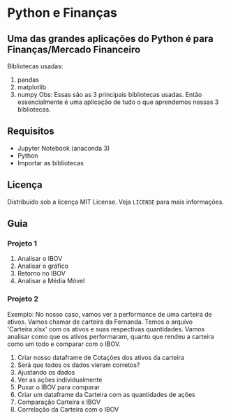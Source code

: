 # Python e Finanças
## Uma das grandes aplicações do Python é para Finanças/Mercado Financeiro
Bibliotecas usadas:
1) pandas
2) matplotlib
3) numpy
Obs: Essas são as 3 principais bibliotecas usadas. Então essencialmente é uma aplicação de tudo o que aprendemos nessas 3 bibliotecas.

## Requisitos 
- Jupyter Notebook (anaconda 3)
- Python
- Importar as bibliotecas 

## Licença
Distribuido sob a licença MIT License. Veja `LICENSE` para mais informações.

## Guia
### Projeto 1
1) Analisar o IBOV
2) Analisar o gráfico
3) Retorno no IBOV
4) Analisar a Média Móvel

### Projeto 2
Exemplo: No nosso caso, vamos ver a performance de uma carteira de ativos. Vamos chamar de carteira da Fernanda.
Temos o arquivo 'Carteira.xlsx' com os ativos e suas respectivas quantidades.
Vamos analisar como que os ativos performaram, quanto que rendeu a carteira como um todo e comparar com o IBOV.

1) Criar nosso dataframe de Cotações dos ativos da carteira
2) Será que todos os dados vieram corretos?
3) Ajustando os dados
4) Ver as ações individualmente
5) Puxar o IBOV para comparar
6) Criar um dataframe da Carteira com as quantidades de ações
7) Comparação Carteira x IBOV
8) Correlação da Carteira com o IBOV
